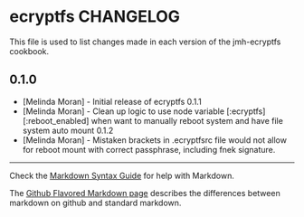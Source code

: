 ecryptfs CHANGELOG
======================

This file is used to list changes made in each version of the jmh-ecryptfs cookbook.

0.1.0
-----
- [Melinda Moran] - Initial release of ecryptfs
0.1.1
- [Melinda Moran] - Clean up logic to use node variable [:ecryptfs][:reboot_enabled] when want to manually reboot system
    and have file system auto mount
0.1.2 
- [Melinda Moran] - Mistaken brackets in .ecryptfsrc file would not allow for reboot mount with correct passphrase, including fnek signature.

- - -
Check the [Markdown Syntax Guide](http://daringfireball.net/projects/markdown/syntax) for help with Markdown.

The [Github Flavored Markdown page](http://github.github.com/github-flavored-markdown/) describes the differences between markdown on github and standard markdown.
